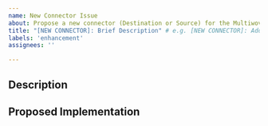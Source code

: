```yaml
---
name: New Connector Issue
about: Propose a new connector (Destination or Source) for the Multiwoven integration gem
title: "[NEW CONNECTOR]: Brief Description" # e.g. [NEW CONNECTOR]: Add Salesforce Source Connector
labels: 'enhancement'
assignees: ''

---
```


## Description
<!-- A clear and concise description of the new connector you want to add e.g. 
Propose adding a Salesforce source connector to enable data extraction from Salesforce CRM. -->

## Proposed Implementation
<!-- If you have an idea of how to implement it, please share it here e.g 
Use restforce gem to connect and send data to Salesforce CRM. -->
